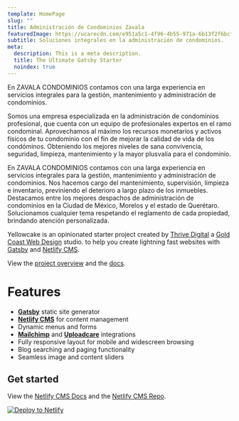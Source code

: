```yaml
---
template: HomePage
slug: ""
title: Administración de Condominios Zavala
featuredImage: https://ucarecdn.com/e951a5c1-4f96-4b55-971a-6b13f2f6bcfa/
subtitle: Soluciones integrales en la administración de condominios.
meta:
  description: This is a meta description.
  title: The Ultimate Gatsby Starter
  noindex: true
---
```

En ZAVALA CONDOMINIOS contamos con una larga experiencia en servicios integrales para la gestión, mantenimiento y administración de condominios.

 Somos una empresa especializada en la administración de condominios profesional, que cuenta con un equipo de profesionales expertos en el ramo condominal. Aprovechamos al máximo los recursos monetarios y activos físicos de tu condominio con el fin de mejorar la calidad de vida de los condóminos. Obteniendo los mejores niveles de sana convivencia, seguridad, limpieza, mantenimiento y la mayor plusvalía para el condominio.


En ZAVALA CONDOMINIOS contamos con una larga experiencia en servicios integrales para la gestión, mantenimiento y administración de condominios. 
Nos hacemos cargo del mantenimiento, supervisión, limpieza e inventario, previniendo el deterioro a largo plazo de los inmuebles.
Destacamos entre los mejores despachos de administración de condominios en la Ciudad de México, Morelos y el estado de Querétaro. 
Solucionamos cualquier tema respetando el reglamento de cada propiedad, brindando atención personalizada.



Yellowcake  is an opinionated starter project created by [Thrive Digital](https://thriveweb.com.au/) a [Gold Coast Web Design](https://thriveweb.com.au/) studio. to help you create lightning fast websites with [Gatsby](https://gatsbyjs.org) and [Netlify CMS](https://netlifycms.org).

View the [project overview](https://thriveweb.com.au/the-lab/yellowcake-gatsby-react-js-starter-project/) and the [docs](https://github.com/thriveweb/yellowcake/blob/master/README.md).

# Features

* **[Gatsby](https://gatsbyjs.org)** static site generator
* **[Netlify CMS](https://github.com/netlify/netlify-cms)** for content management
* Dynamic menus and forms
* **[Mailchimp](http://mailchimp.com)** and **[Uploadcare](https://uploadcare.com)** integrations
* Fully responsive layout for mobile and widescreen browsing
* Blog searching and paging functionality
* Seamless image and content sliders

## Get started

View the [Netlify CMS Docs](https://www.netlifycms.org/docs/) and the [Netlify CMS Repo](https://github.com/netlify/netlify-cms).

[![Deploy to Netlify](https://www.netlify.com/img/deploy/button.svg)](https://app.netlify.com/start/deploy?repository=https://github.com/thriveweb/yellowcake&stack=cms)